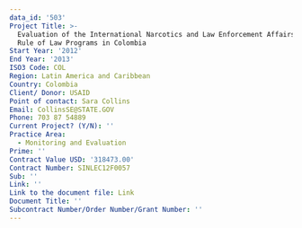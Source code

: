 ```yaml
---
data_id: '503'
Project Title: >-
  Evaluation of the International Narcotics and Law Enforcement Affairs (INL)
  Rule of Law Programs in Colombia
Start Year: '2012'
End Year: '2013'
ISO3 Code: COL
Region: Latin America and Caribbean
Country: Colombia
Client/ Donor: USAID
Point of contact: Sara Collins
Email: CollinsSE@STATE.GOV
Phone: 703 87 54889
Current Project? (Y/N): ''
Practice Area:
  - Monitoring and Evaluation
Prime: ''
Contract Value USD: '318473.00'
Contract Number: SINLEC12F0057
Sub: ''
Link: ''
Link to the document file: Link
Document Title: ''
Subcontract Number/Order Number/Grant Number: ''
---
```


